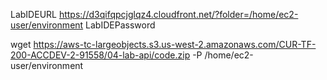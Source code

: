 LabIDEURL	https://d3qifqpcjglqz4.cloudfront.net/?folder=/home/ec2-user/environment
LabIDEPassword	

wget https://aws-tc-largeobjects.s3.us-west-2.amazonaws.com/CUR-TF-200-ACCDEV-2-91558/04-lab-api/code.zip -P /home/ec2-user/environment